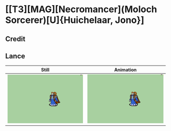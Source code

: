 # [\[T3\]\[MAG\]\[Necromancer\]\(Moloch Sorcerer\)\[U\]{Huichelaar, Jono}]

## Credit


	
## Lance

| Still | Animation |
| :---: | :-------: |
| ![Lance still](./Lance_000.png) | ![Lance animation](./Lance.gif) |
